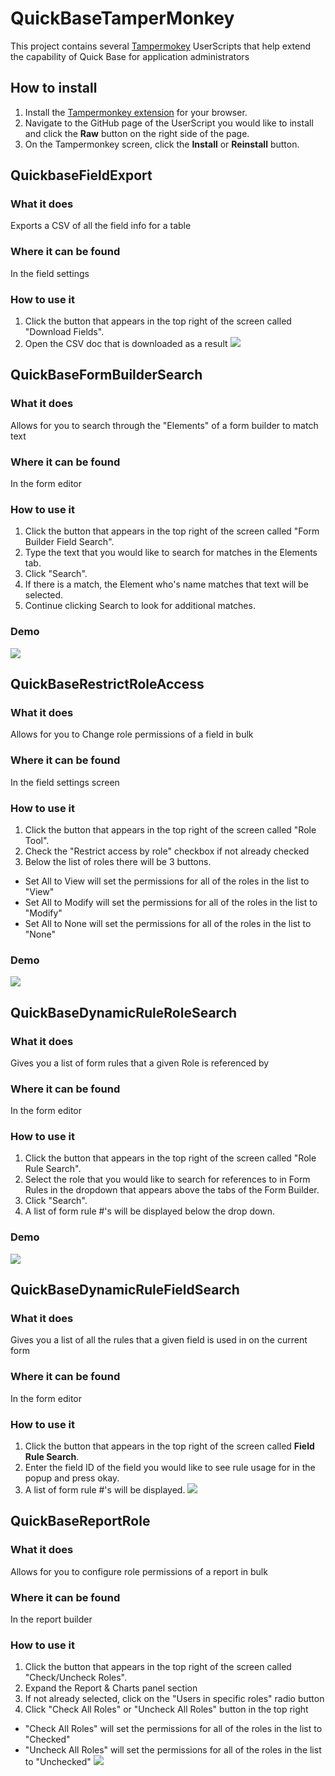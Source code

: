 # QuickBaseTamperMonkey
This project contains several [Tampermokey](http://www.tampermonkey.net/) UserScripts that help extend the capability of Quick Base for application administrators
## How to install
1. Install the [Tampermonkey extension](https://www.tampermonkey.net/?ext=dhdg&browser=chrome) for your browser.
2. Navigate to the GitHub page of the UserScript you would like to install and click the **Raw** button on the right side of the page.
3. On the Tampermonkey screen, click the **Install** or **Reinstall** button.
## QuickbaseFieldExport
### What it does
Exports a CSV of all the field info for a table
### Where it can be found
In the field settings
### How to use it
1. Click the button that appears in the top right of the screen called "Download Fields".
2. Open the CSV doc that is downloaded as a result
![](Demo/QuickbaseFieldExport.gif)
## QuickBaseFormBuilderSearch
### What it does
Allows for you to search through the "Elements" of a form builder to match text
### Where it can be found
In the form editor
### How to use it
1. Click the button that appears in the top right of the screen called "Form Builder Field Search".
2. Type the text that you would like to search for matches in the Elements tab.
3. Click "Search".
4. If there is a match, the Element who's name matches that text will be selected.
5. Continue clicking Search to look for additional matches.
### Demo
![](Demo/FormBuilderSearch.gif)
## QuickBaseRestrictRoleAccess
### What it does
Allows for you to Change role permissions of a field in bulk
### Where it can be found
In the field settings screen
### How to use it
1. Click the button that appears in the top right of the screen called "Role Tool".
2. Check the "Restrict access by role" checkbox if not already checked
3. Below the list of roles there will be 3 buttons.
* Set All to View will set the permissions for all of the roles in the list to "View"
* Set All to Modify will set the permissions for all of the roles in the list to "Modify"
* Set All to None will set the permissions for all of the roles in the list to "None"
### Demo
![](Demo/RestrictRoleAccess.gif)
## QuickBaseDynamicRuleRoleSearch
### What it does
Gives you a list of form rules that a given Role is referenced by
### Where it can be found
In the form editor
### How to use it
1. Click the button that appears in the top right of the screen called "Role Rule Search".
2. Select the role that you would like to search for references to in Form Rules in the dropdown that appears above the tabs of the Form Builder.
3. Click "Search".
4. A list of form rule #'s will be displayed below the drop down.
### Demo
![](Demo/DynamicRuleRoleSearch.gif)
## QuickBaseDynamicRuleFieldSearch
### What it does
Gives you a list of all the rules that a given field is used in on the current form
### Where it can be found
In the form editor
### How to use it
1. Click the button that appears in the top right of the screen called **Field Rule Search**.
2. Enter the field ID of the field you would like to see rule usage for in the popup and press okay.
3. A list of form rule #'s will be displayed.
![](Demo/DynamicRuleFieldSearch.gif)
## QuickBaseReportRole
### What it does
Allows for you to configure role permissions of a report in bulk
### Where it can be found
In the report builder
### How to use it
1. Click the button that appears in the top right of the screen called "Check/Uncheck Roles".
2. Expand the Report & Charts panel section
3. If not already selected, click on the "Users in specific roles" radio button
4. Click "Check All Roles" or "Uncheck All Roles" button in the top right
* "Check All Roles" will set the permissions for all of the roles in the list to "Checked"
* "Uncheck All Roles" will set the permissions for all of the roles in the list to "Unchecked"
![](Demo/ReportRole.gif)
